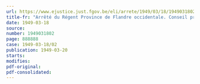 ```yaml
---
url: https://www.ejustice.just.fgov.be/eli/arrete/1949/03/18/1949031802/justel
title-fr: "Arrêté du Régent Province de Flandre occidentale. Conseil provincial. Convocation"
date: 1949-03-18
source:
number: 1949031802
page: 888888
case: 1949-03-18/02
publication: 1949-03-20
starts:
modifies:
pdf-original:
pdf-consolidated:
---
```


